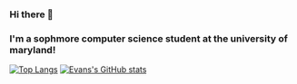 ### Hi there 👋
### I'm a sophmore computer science student at the university of maryland!

[![Top Langs](https://github-readme-stats.vercel.app/api/top-langs/?username=evanmasiello)](https://github.com/anuraghazra/github-readme-stats)
[![Evans's GitHub stats](https://github-readme-stats.vercel.app/api?username=evanmasiello)](https://github.com/anuraghazra/github-readme-stats)
<!--
**evanmasiello/evanmasiello** is a ✨ _special_ ✨ repository because its `README.md` (this file) appears on your GitHub profile.

Here are some ideas to get you started:

- 🔭 I’m currently working on ...
- 🌱 I’m currently learning ...
- 👯 I’m looking to collaborate on ...
- 🤔 I’m looking for help with ...
- 💬 Ask me about ...
- 📫 How to reach me: ...
- 😄 Pronouns: ...
- ⚡ Fun fact: ...
-->
